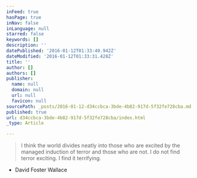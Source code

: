 ```yaml
---
inFeed: true
hasPage: true
inNav: false
inLanguage: null
starred: false
keywords: []
description: ''
datePublished: '2016-01-12T01:33:40.942Z'
dateModified: '2016-01-12T01:33:31.428Z'
title: ''
author: []
authors: []
publisher:
  name: null
  domain: null
  url: null
  favicon: null
sourcePath: _posts/2016-01-12-d34ccbca-3bde-4b82-917d-5f32fe728cba.md
published: true
url: d34ccbca-3bde-4b82-917d-5f32fe728cba/index.html
_type: Article

---
```

> I think the world divides neatly into those who are excited by the managed induction of terror and those who are not. I do not find terror exciting. I find it terrifying.

- David Foster Wallace